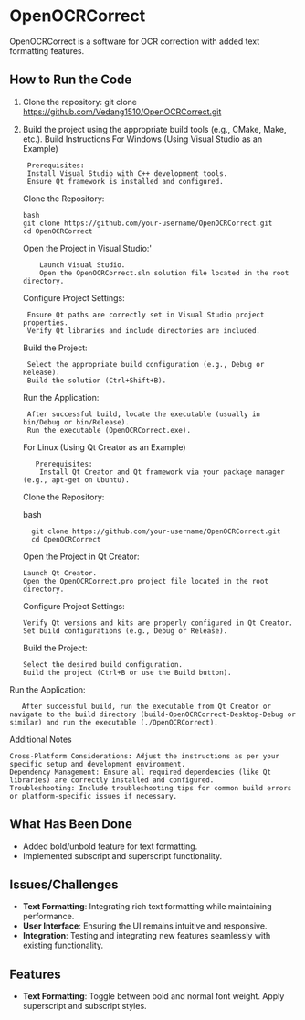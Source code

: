 # OpenOCRCorrect

OpenOCRCorrect is a software for OCR correction with added text formatting features.

## How to Run the Code

1. Clone the repository:
   git clone https://github.com/Vedang1510/OpenOCRCorrect.git

2. Build the project using the appropriate build tools (e.g., CMake, Make, etc.).
   Build Instructions
    For Windows (Using Visual Studio as an Example)

        Prerequisites:
        Install Visual Studio with C++ development tools.
        Ensure Qt framework is installed and configured.

    Clone the Repository:
   
       bash
       git clone https://github.com/your-username/OpenOCRCorrect.git
       cd OpenOCRCorrect

    Open the Project in Visual Studio:'
   
           Launch Visual Studio.
           Open the OpenOCRCorrect.sln solution file located in the root directory.

    Configure Project Settings:
   
        Ensure Qt paths are correctly set in Visual Studio project properties.
        Verify Qt libraries and include directories are included.

    Build the Project:
   
        Select the appropriate build configuration (e.g., Debug or Release).
        Build the solution (Ctrl+Shift+B).

    Run the Application:
   
        After successful build, locate the executable (usually in bin/Debug or bin/Release).
        Run the executable (OpenOCRCorrect.exe).

   For Linux (Using Qt Creator as an Example)

          Prerequisites:
           Install Qt Creator and Qt framework via your package manager (e.g., apt-get on Ubuntu).
        
   Clone the Repository:

    bash

         git clone https://github.com/your-username/OpenOCRCorrect.git
         cd OpenOCRCorrect

   Open the Project in Qt Creator:

       Launch Qt Creator.
       Open the OpenOCRCorrect.pro project file located in the root directory.

   Configure Project Settings:

       Verify Qt versions and kits are properly configured in Qt Creator.
       Set build configurations (e.g., Debug or Release).

   Build the Project:

       Select the desired build configuration.
       Build the project (Ctrl+B or use the Build button).

Run the Application:

       After successful build, run the executable from Qt Creator or navigate to the build directory (build-OpenOCRCorrect-Desktop-Debug or similar) and run the executable (./OpenOCRCorrect).

Additional Notes

    Cross-Platform Considerations: Adjust the instructions as per your specific setup and development environment.
    Dependency Management: Ensure all required dependencies (like Qt libraries) are correctly installed and configured.
    Troubleshooting: Include troubleshooting tips for common build errors or platform-specific issues if necessary.
    
## What Has Been Done

- Added bold/unbold feature for text formatting.
- Implemented subscript and superscript functionality.

## Issues/Challenges

- **Text Formatting**: Integrating rich text formatting while maintaining performance.
- **User Interface**: Ensuring the UI remains intuitive and responsive.
- **Integration**: Testing and integrating new features seamlessly with existing functionality.

## Features

- **Text Formatting**: Toggle between bold and normal font weight. Apply superscript and subscript styles.
